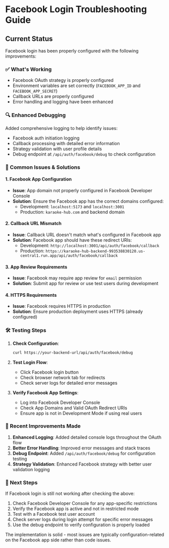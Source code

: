 # Facebook Login Troubleshooting Guide

## Current Status

Facebook login has been properly configured with the following improvements:

### ✅ What's Working

- Facebook OAuth strategy is properly configured
- Environment variables are set correctly (`FACEBOOK_APP_ID` and `FACEBOOK_APP_SECRET`)
- Callback URLs are properly configured
- Error handling and logging have been enhanced

### 🔍 Enhanced Debugging

Added comprehensive logging to help identify issues:

- Facebook auth initiation logging
- Callback processing with detailed error information
- Strategy validation with user profile details
- Debug endpoint at `/api/auth/facebook/debug` to check configuration

### 🚨 Common Issues & Solutions

#### 1. **Facebook App Configuration**

- **Issue**: App domain not properly configured in Facebook Developer Console
- **Solution**: Ensure the Facebook app has the correct domains configured:
  - Development: `localhost:5173` and `localhost:3001`
  - Production: `karaoke-hub.com` and backend domain

#### 2. **Callback URL Mismatch**

- **Issue**: Callback URL doesn't match what's configured in Facebook app
- **Solution**: Facebook app should have these redirect URIs:
  - Development: `http://localhost:3001/api/auth/facebook/callback`
  - Production: `https://karaoke-hub-backend-993538830120.us-central1.run.app/api/auth/facebook/callback`

#### 3. **App Review Requirements**

- **Issue**: Facebook may require app review for `email` permission
- **Solution**: Submit app for review or use test users during development

#### 4. **HTTPS Requirements**

- **Issue**: Facebook requires HTTPS in production
- **Solution**: Ensure production deployment uses HTTPS (already configured)

### 🛠️ Testing Steps

1. **Check Configuration**:

   ```bash
   curl https://your-backend-url/api/auth/facebook/debug
   ```

2. **Test Login Flow**:
   - Click Facebook login button
   - Check browser network tab for redirects
   - Check server logs for detailed error messages

3. **Verify Facebook App Settings**:
   - Log into Facebook Developer Console
   - Check App Domains and Valid OAuth Redirect URIs
   - Ensure app is not in Development Mode if using real users

### 🔧 Recent Improvements Made

1. **Enhanced Logging**: Added detailed console logs throughout the OAuth flow
2. **Better Error Handling**: Improved error messages and stack traces
3. **Debug Endpoint**: Added `/api/auth/facebook/debug` for configuration testing
4. **Strategy Validation**: Enhanced Facebook strategy with better user validation logging

### 📝 Next Steps

If Facebook login is still not working after checking the above:

1. Check Facebook Developer Console for any app-specific restrictions
2. Verify the Facebook app is active and not in restricted mode
3. Test with a Facebook test user account
4. Check server logs during login attempt for specific error messages
5. Use the debug endpoint to verify configuration is properly loaded

The implementation is solid - most issues are typically configuration-related on the Facebook app side rather than code issues.
